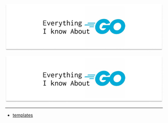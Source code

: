 ![Everything I know About Go](/images/everything-i-know-about-go.png)

[<img src="/images/everything-i-know-about-go.png" alt="Everything I know About Go" />](https://go.dev/)

---

- [templates](/template/)
